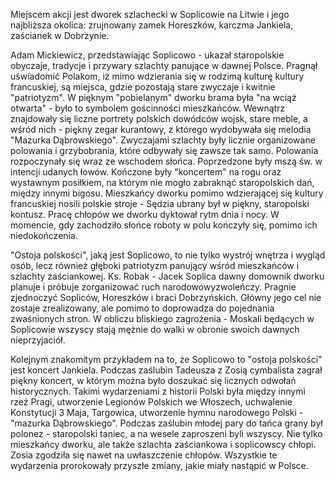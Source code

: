Miejscem akcji jest dworek szlachecki w Soplicowie na Litwie i jego najbliższa okolica: zrujnowany zamek Horeszków, karczma Jankiela, zaścianek w Dobrzynie.

Adam Mickiewicz, przedstawiając Soplicowo - ukazał staropolskie obyczaje, tradycje i przywary szlachty panujące w dawnej Polsce. Pragnął uświadomić Polakom, iż mimo wdzierania się w rodzimą kulturę kultury francuskiej, są miejsca, gdzie pozostają stare zwyczaje i kwitnie "patriotyzm". W pięknym "pobielanym" dworku brama była "na wciąż otwarta" - było to symbolem gościnności mieszkańców. Wewnątrz znajdowały się liczne portrety polskich dowódców wojsk, stare meble, a wśród nich - piękny zegar kurantowy, z którego wydobywała się melodia "Mazurka Dąbrowskiego". Zwyczajami szlachty były licznie organizowane polowania i grzybobrania, które odbywały się zawsze tak samo. Polowania rozpoczynały się wraz ze wschodem słońca. Poprzedzone były mszą św. w intencji udanych łowów. Kończone były "koncertem" na rogu oraz wystawnym posiłkiem, na którym nie mogło zabraknąć staropolskich dań, między innymi bigosu. Mieszkańcy dworku pomimo wdzierającej się kultury francuskiej nosili polskie stroje - Sędzia ubrany był w piękny, staropolski kontusz. Pracę chłopów we dworku dyktował rytm dnia i nocy. W momencie, gdy zachodziło słońce roboty w polu kończyły się, pomimo ich niedokończenia.

"Ostoja polskości", jaką jest Soplicowo, to nie tylko wystrój wnętrza i wygląd osób, lecz również głęboki patriotyzm panujący wśród mieszkańców i szlachty zaściankowej. Ks. Robak - Jacek Soplica dawny domownik dworku planuje i próbuje zorganizować ruch narodowowyzwoleńczy. Pragnie zjednoczyć Sopliców, Horeszków i braci Dobrzyńskich. Główny jego cel nie zostaje zrealizowany, ale pomimo to doprowadza do pojednania zwaśnionych stron. W obliczu bliskiego zagrożenia - Moskali będących w Soplicowie wszyscy stają mężnie do walki w obronie swoich dawnych nieprzyjaciół.

Kolejnym znakomitym przykładem na to, że Soplicowo to "ostoja polskości" jest koncert Jankiela. Podczas zaślubin Tadeusza z Zosią cymbalista zagrał piękny koncert, w którym można było doszukać się licznych odwołań historycznych. Takimi wydarzeniami z historii Polski była między innymi rzeź Pragi, utworzenie Legionów Polskich we Włoszech, uchwalenie Konstytucji 3 Maja, Targowica, utworzenie hymnu narodowego Polski - "mazurka Dąbrowskiego". Podczas zaślubin młodej pary do tańca grany był polonez - staropolski taniec, a na wesele zaproszeni byli wszyscy. Nie tylko mieszkańcy dworku, ale także szlachta zaściankowa i soplicowscy chłopi. Zosia zgodziła się nawet na uwłaszczenie chłopów. Wszystkie te wydarzenia prorokowały przyszłe zmiany, jakie miały nastąpić w Polsce.